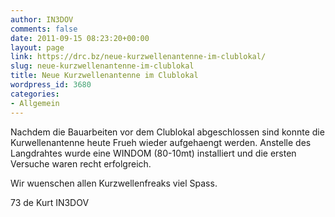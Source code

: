```yaml
---
author: IN3DOV
comments: false
date: 2011-09-15 08:23:20+00:00
layout: page
link: https://drc.bz/neue-kurzwellenantenne-im-clublokal/
slug: neue-kurzwellenantenne-im-clublokal
title: Neue Kurzwellenantenne im Clublokal
wordpress_id: 3680
categories:
- Allgemein
---
```


Nachdem die Bauarbeiten vor dem Clublokal abgeschlossen sind konnte die Kurwellenantenne heute Frueh wieder aufgehaengt werden. Anstelle des Langdrahtes wurde eine WINDOM (80-10mt) installiert und die ersten Versuche waren recht erfolgreich.

Wir wuenschen allen Kurzwellenfreaks viel Spass.

73 de Kurt IN3DOV
